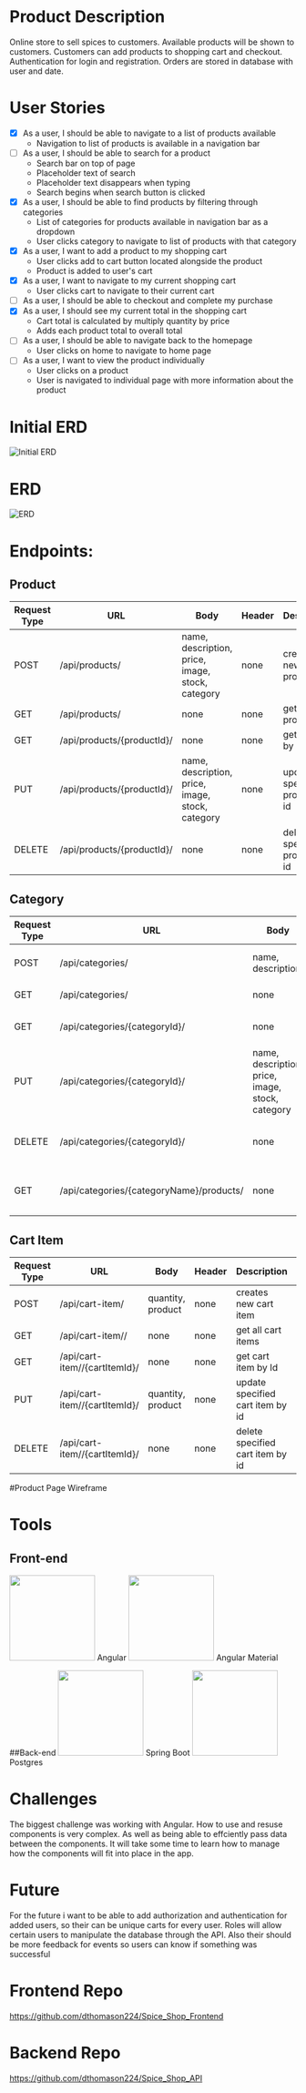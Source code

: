 # Product Description
Online store to sell spices to customers. Available products will be shown to customers. Customers can add products to shopping cart and checkout. Authentication for login and registration. 
Orders are stored in database with user and date.

# User Stories
- [x] As a user, I should be able to navigate to a list of products available
  * Navigation to list of products is available in a navigation bar
- [ ] As a user, I should be able to search for a product
  * Search bar on top of page
  * Placeholder text of search
  * Placeholder text disappears when typing 
  * Search begins when search button is clicked
- [x] As a user, I should be able to find products by filtering through categories
  * List of categories for products available in navigation bar as a dropdown
  * User clicks category to navigate to list of products with that category
- [x] As a user, I want to add a product to my shopping cart
  * User clicks add to cart button located alongside the product
  * Product is added to user's cart
- [x] As a user, I want to navigate to my current shopping cart 
  * User clicks cart to navigate to their current cart
- [ ] As a user, I should be able to checkout and complete my purchase
- [x] As a user, I should see my current total in the shopping cart
  * Cart total is calculated by multiply quantity by price
  * Adds each product total to overall total
- [ ] As a user, I should be able to navigate back to the homepage
  * User clicks on home to navigate to home page 
- [ ] As a user, I want to view the product individually
  * User clicks on a product
  * User is navigated to individual page with more information about the product

# Initial ERD
![Initial ERD](Initial_ERD.png)
# ERD
![ERD](ERD.png)
# Endpoints:

## Product
|Request Type|URL|Body|Header|Description|Access|
|---|---|---|---|---|---|
|POST|/api/products/|name, description, price, image, stock, category|none|creates new product|Public|
|GET|/api/products/|none|none|get all products|Public|
|GET|/api/products/{productId}/|none|none|get product by id|Public|
|PUT|/api/products/{productId}/|name, description, price, image, stock, category|none|update specified product by id|Public|
|DELETE|/api/products/{productId}/|none|none|delete specified product by id|Public|

## Category
|Request Type|URL|Body|Header|Description|Access|
|---|---|---|---|---|---|
|POST|/api/categories/|name, description|none|creates new category|Public|
|GET|/api/categories/|none|none|get all categories|Public|
|GET|/api/categories/{categoryId}/|none|none|get category by id|Public|
|PUT|/api/categories/{categoryId}/|name, description, price, image, stock, category|none|update specified category by id|Public|
|DELETE|/api/categories/{categoryId}/|none|none|delete specified category by id|Public|
|GET|/api/categories/{categoryName}/products/|none|none|get products by category name|Public|

## Cart Item
|Request Type|URL|Body|Header|Description|Access|
|---|---|---|---|---|---|
|POST|/api/cart-item/|quantity, product|none|creates new cart item|Public|
|GET|/api/cart-item//|none|none|get all cart items|Public|
|GET|/api/cart-item//{cartItemId}/|none|none|get cart item by Id|Public|
|PUT|/api/cart-item//{cartItemId}/|quantity, product|none|update specified cart item by id|Public|
|DELETE|/api/cart-item//{cartItemId}/|none|none|delete specified cart item by id|Public|

#Product Page Wireframe

# Tools
## Front-end
<img src="angular.png" width="150" height="150">
Angular 
<img src="angular.png" width="150" height="150">
Angular Material

##Back-end
<img src="angular.png" width="150" height="150">
Spring Boot 
<img src="angular.png" width="150" height="150">
Postgres 

# Challenges 
The biggest challenge was working with Angular. How to use and resuse components is very complex. As well as being able to effciently pass data between the components. It will take some time to learn how to manage how the components will fit into place in the app.

# Future
For the future i want to be able to add authorization and authentication for added users, so their can be unique carts for every user. Roles will allow certain users to manipulate the database through the API. Also their should be more feedback for events so users can know if something was successful

# Frontend Repo
https://github.com/dthomason224/Spice_Shop_Frontend
# Backend Repo
https://github.com/dthomason224/Spice_Shop_API
